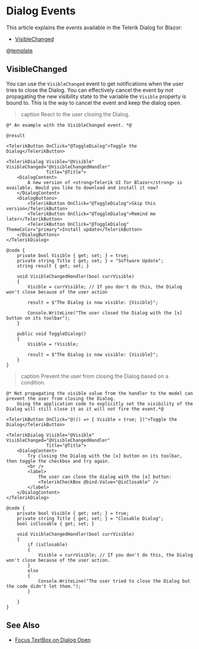
# Dialog Events

This article explains the events available in the Telerik Dialog for Blazor:

* [VisibleChanged](#visiblechanged)

@[template](/_contentTemplates/common/general-info.md#event-callback-can-be-async)

## VisibleChanged

You can use the `VisibleChanged` event to get notifications when the user tries to close the Dialog. You can effectively cancel the event by *not* propagating the new visibility state to the variable the `Visible` property is bound to. This is the way to cancel the event and keep the dialog open.

>caption React to the user closing the Dialog.

````RAZOR
@* An example with the VisibleChanged event. *@

@result

<TelerikButton OnClick="@ToggleDialog">Toggle the Dialog</TelerikButton>

<TelerikDialog Visible="@Visible" VisibleChanged="@VisibleChangedHandler"
               Title="@Title">
    <DialogContent>
        A new version of <strong>Telerik UI for Blazor</strong> is available. Would you like to download and install it now?
    </DialogContent>
    <DialogButtons>
        <TelerikButton OnClick="@ToggleDialog">Skip this version</TelerikButton>
        <TelerikButton OnClick="@ToggleDialog">Remind me later</TelerikButton>
        <TelerikButton OnClick="@ToggleDialog" ThemeColor="primary">Install update</TelerikButton>
    </DialogButtons>
</TelerikDialog>

@code {
    private bool Visible { get; set; } = true;
    private string Title { get; set; } = "Software Update";
    string result { get; set; }

    void VisibleChangedHandler(bool currVisible)
    {
        Visible = currVisible; // If you don't do this, the Dialog won't close because of the user action

        result = $"The Dialog is now visible: {Visible}";

        Console.WriteLine("The user closed the Dialog with the [x] button on its toolbar");
    }

    public void ToggleDialog()
    {
        Visible = !Visible;

        result = $"The Dialog is now visible: {Visible}";
    }
}
````

>caption Prevent the user from closing the Dialog based on a condition.

````RAZOR
@* Not propagating the visible value from the handler to the model can prevent the user from closing the Dialog.
    Using the application code to explicitly set the visibility of the Dialog will still close it as it will not fire the event.*@

<TelerikButton OnClick="@(() => { Visible = true; })">Toggle the Dialog</TelerikButton>

<TelerikDialog Visible="@Visible" VisibleChanged="@VisibleChangedHandler"
               Title="@Title">
    <DialogContent>
        Try closing the Dialog with the [x] button on its toolbar, then toggle the checkbox and try again.
        <br />
        <label>
            The user can close the dialog with the [x] button:
            <TelerikCheckBox @bind-Value="@isClosable" />
        </label>
    </DialogContent>
</TelerikDialog>

@code {
    private bool Visible { get; set; } = true;
    private string Title { get; set; } = "Closable Dialog";
    bool isClosable { get; set; }

    void VisibleChangedHandler(bool currVisible)
    {
        if (isClosable)
        {
            Visible = currVisible; // If you don't do this, the Dialog won't close because of the user action.
        }
        else
        {
            Console.WriteLine("The user tried to close the Dialog but the code didn't let them.");
        }

    }
}
````

## See Also

* [Focus TextBox on Dialog Open](slug:window-kb-focus-button-textbox-on-open)

